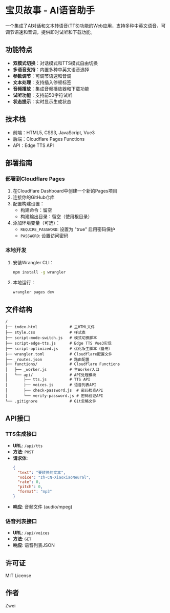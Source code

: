 # 宝贝故事 - AI语音助手

一个集成了AI对话和文本转语音(TTS)功能的Web应用，支持多种中英文语音，可调节语速和音调，提供即时试听和下载功能。

## 功能特点

- **双模式切换**：对话模式和TTS模式自由切换
- **多语音支持**：内置多种中英文语音选择
- **参数调节**：可调节语速和音调
- **文本处理**：支持插入停顿标签
- **音频播放**：集成音频播放器和下载功能
- **试听功能**：支持前50字符试听
- **状态提示**：实时显示生成状态

## 技术栈

- 前端：HTML5, CSS3, JavaScript, Vue3
- 后端：Cloudflare Pages Functions
- API：Edge TTS API

## 部署指南

### 部署到Cloudflare Pages

1. 在Cloudflare Dashboard中创建一个新的Pages项目
2. 连接你的GitHub仓库
3. 配置构建设置：
   - 构建命令：留空
   - 构建输出目录：留空（使用根目录）
4. 添加环境变量（可选）：
   - `REQUIRE_PASSWORD`: 设置为 "true" 启用密码保护
   - `PASSWORD`: 设置访问密码

### 本地开发

1. 安装Wrangler CLI：
   ```bash
   npm install -g wrangler
   ```

2. 本地运行：
   ```bash
   wrangler pages dev
   ```

## 文件结构

```
/
├── index.html              # 主HTML文件
├── style.css               # 样式表
├── script-mode-switch.js   # 模式切换脚本
├── script-edge-tts.js      # Edge TTS Vue3实现
├── script-optimized.js     # 优化版主脚本（备用）
├── wrangler.toml           # Cloudflare配置文件
├── _routes.json            # 路由配置
├── functions/              # Cloudflare Functions
│   ├── _worker.js          # 主Worker入口
│   └── api/                # API处理模块
│       ├── tts.js          # TTS API
│       ├── voices.js       # 语音列表API
│       ├── check-password.js  # 密码检查API
│       └── verify-password.js # 密码验证API
└── .gitignore              # Git忽略文件
```

## API接口

### TTS生成接口

- **URL**: `/api/tts`
- **方法**: `POST`
- **请求体**:
  ```json
  {
    "text": "要转换的文本",
    "voice": "zh-CN-XiaoxiaoNeural",
    "rate": 0,
    "pitch": 0,
    "format": "mp3"
  }
  ```
- **响应**: 音频文件 (audio/mpeg)

### 语音列表接口

- **URL**: `/api/voices`
- **方法**: `GET`
- **响应**: 语音列表JSON

## 许可证

MIT License

## 作者

Zwei